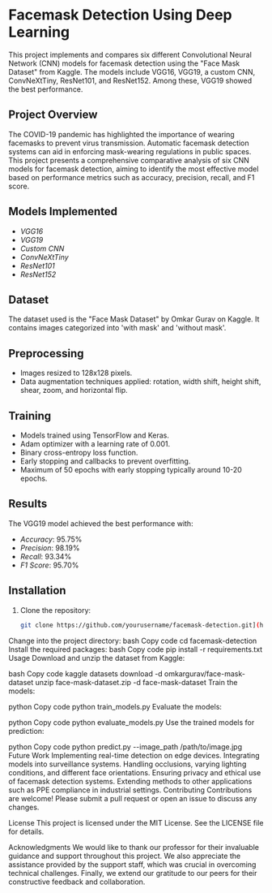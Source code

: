# Facemask Detection Using Deep Learning

This project implements and compares six different Convolutional Neural Network (CNN) models for facemask detection using the "Face Mask Dataset" from Kaggle. The models include VGG16, VGG19, a custom CNN, ConvNeXtTiny, ResNet101, and ResNet152. Among these, VGG19 showed the best performance.

## Project Overview

The COVID-19 pandemic has highlighted the importance of wearing facemasks to prevent virus transmission. Automatic facemask detection systems can aid in enforcing mask-wearing regulations in public spaces. This project presents a comprehensive comparative analysis of six CNN models for facemask detection, aiming to identify the most effective model based on performance metrics such as accuracy, precision, recall, and F1 score.

## Models Implemented
- *VGG16*
- *VGG19*
- *Custom CNN*
- *ConvNeXtTiny*
- *ResNet101*
- *ResNet152*

## Dataset

The dataset used is the "Face Mask Dataset" by Omkar Gurav on Kaggle. It contains images categorized into 'with mask' and 'without mask'.

## Preprocessing

- Images resized to 128x128 pixels.
- Data augmentation techniques applied: rotation, width shift, height shift, shear, zoom, and horizontal flip.

## Training

- Models trained using TensorFlow and Keras.
- Adam optimizer with a learning rate of 0.001.
- Binary cross-entropy loss function.
- Early stopping and callbacks to prevent overfitting.
- Maximum of 50 epochs with early stopping typically around 10-20 epochs.

## Results

The VGG19 model achieved the best performance with:
- *Accuracy*: 95.75%
- *Precision*: 98.19%
- *Recall*: 93.34%
- *F1 Score*: 95.70%

## Installation

1. Clone the repository:
   ```bash
   git clone https://github.com/yourusername/facemask-detection.git](https://github.com/Mounir62/Facemask_Detection_Model.git
Change into the project directory:
bash
Copy code
cd facemask-detection
Install the required packages:
bash
Copy code
pip install -r requirements.txt
Usage
Download and unzip the dataset from Kaggle:

bash
Copy code
kaggle datasets download -d omkargurav/face-mask-dataset
unzip face-mask-dataset.zip -d face-mask-dataset
Train the models:

python
Copy code
python train_models.py
Evaluate the models:

python
Copy code
python evaluate_models.py
Use the trained models for prediction:

python
Copy code
python predict.py --image_path /path/to/image.jpg
Future Work
Implementing real-time detection on edge devices.
Integrating models into surveillance systems.
Handling occlusions, varying lighting conditions, and different face orientations.
Ensuring privacy and ethical use of facemask detection systems.
Extending methods to other applications such as PPE compliance in industrial settings.
Contributing
Contributions are welcome! Please submit a pull request or open an issue to discuss any changes.

License
This project is licensed under the MIT License. See the LICENSE file for details.

Acknowledgments
We would like to thank our professor for their invaluable guidance and support throughout this project. We also appreciate the assistance provided by the support staff, which was crucial in overcoming technical challenges. Finally, we extend our gratitude to our peers for their constructive feedback and collaboration.
